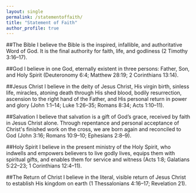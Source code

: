 ```yaml
---
layout: single
permalink: /statementoffaith/
title: "Statement of Faith"
author_profile: true
---
```


##The Bible
I believe the Bible is the inspired, infallible, and authoritative Word of God. It is the final authority for faith, life, and godliness (2 Timothy 3:16–17).

##God
I believe in one God, eternally existent in three persons: Father, Son, and Holy Spirit (Deuteronomy 6:4; Matthew 28:19; 2 Corinthians 13:14).

##Jesus Christ
I believe in the deity of Jesus Christ, His virgin birth, sinless life, miracles, atoning death through His shed blood, bodily resurrection, ascension to the right hand of the Father, and His personal return in power and glory (John 1:1–14; Luke 1:26–35; Romans 8:34; Acts 1:10–11).

##Salvation
I believe that salvation is a gift of God’s grace, received by faith in Jesus Christ alone. Through repentance and personal acceptance of Christ's finished work on the cross, we are born again and reconciled to God (John 3:16; Romans 10:9–10; Ephesians 2:8–9).

##Holy Spirit
I believe in the present ministry of the Holy Spirit, who indwells and empowers believers to live godly lives, equips them with spiritual gifts, and enables them for service and witness (Acts 1:8; Galatians 5:22–23; 1 Corinthians 12:4–11).

##The Return of Christ
I believe in the literal, visible return of Jesus Christ to establish His kingdom on earth (1 Thessalonians 4:16–17; Revelation 21).